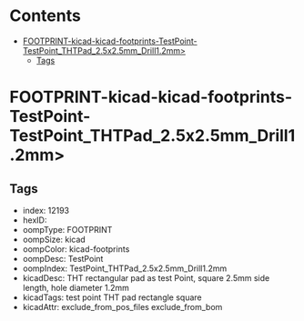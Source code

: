 



Contents
========

* [FOOTPRINT-kicad-kicad-footprints-TestPoint-TestPoint_THTPad_2.5x2.5mm_Drill1.2mm>](#footprint-kicad-kicad-footprints-testpoint-testpoint_thtpad_25x25mm_drill12mm)
	* [Tags](#tags)

# FOOTPRINT-kicad-kicad-footprints-TestPoint-TestPoint_THTPad_2.5x2.5mm_Drill1.2mm>

## Tags

- index: 12193
- hexID: 
- oompType: FOOTPRINT
- oompSize: kicad
- oompColor: kicad-footprints
- oompDesc: TestPoint
- oompIndex: TestPoint_THTPad_2.5x2.5mm_Drill1.2mm
- kicadDesc: THT rectangular pad as test Point, square 2.5mm side length, hole diameter 1.2mm
- kicadTags: test point THT pad rectangle square
- kicadAttr: exclude_from_pos_files exclude_from_bom
